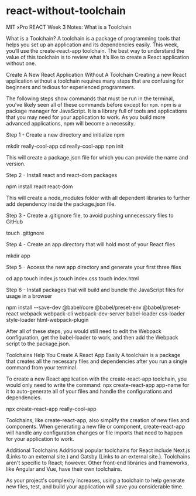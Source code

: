 # react-without-toolchain

MIT xPro REACT Week 3 Notes: What is a Toolchain

What is a Toolchain?
A toolchain is a package of programming tools that helps you set up an application and its dependencies easily. This week, you’ll use the create-react-app toolchain.  The best way to understand the value of this toolchain is to review what it’s like to create a React application without one.

Create A New React Application Without A Toolchain
Creating a new React application without a toolchain requires many steps that are confusing for beginners and tedious for experienced programmers. 

The following steps show commands that must be run in the terminal, you’ve likely seen all of these commands before except for `npm`. npm is a package manager for JavaScript. It is a library full of tools and applications that you may need for your application to work. As you build more advanced applications, npm will become a necessity.

Step 1 - Create a new directory and initialize npm

mkdir really-cool-app
cd really-cool-app
npn init

This will create a package.json file for which you can provide the name and version.

 

Step 2 - Install react and react-dom packages

npm install react react-dom

This will create a node_modules folder with all dependent libraries to further add dependency inside the package.json file.

 

Step 3 - Create a .gitignore file, to avoid pushing unnecessary files to GitHub

touch .gitignore

 

Step 4 - Create an app directory that will hold most of your React files

mkdir app

 

Step 5 -  Access the new app directory and generate your first three files

cd app
touch index.js
touch index.css
touch index.html



Step 6 - Install packages that will build and bundle the JavaScript files for usage in a browser

npm install --save-dev @babel/core @babel/preset-env @babel/preset-react
webpack webpack-cli webpack-dev-server babel-loader css-loader style-loader
html-webpack-plugin

After all of these steps, you would still need to edit the Webpack configuration, get the babel-loader to work, and then add the Webpack script to the package.json.

Toolchains Help You Create A React App Easily
A toolchain is a package that creates all the necessary files and dependencies after you run a single command from your terminal. 

To create a new React application with the create-react-app toolchain, you would only need to write the command: npx create-react-app app-name for it to auto-generate all of your files and handle the configurations and dependencies.

npx create-react-app really-cool-app

Toolchains, like create-react-app, also simplify the creation of new files and components. When generating a new file or component, create-react-app will handle any configuration changes or file imports that need to happen for your application to work.

Additional Toolchains
Additional popular toolchains for React include Next.js (Links to an external site.) and Gatsby (Links to an external site.). Toolchains aren't specific to React; however. Other front-end libraries and frameworks, like Angular and Vue, have their own toolchains.

As your project's complexity increases, using a toolchain to help generate new files, test, and build your application will save you considerable time.
